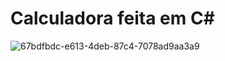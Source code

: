 # Calculadora feita em C#

![67bdfbdc-e613-4deb-87c4-7078ad9aa3a9](https://user-images.githubusercontent.com/80293187/226398057-cbf4b84f-214c-4136-9887-1aaceb84aca3.jpg)
